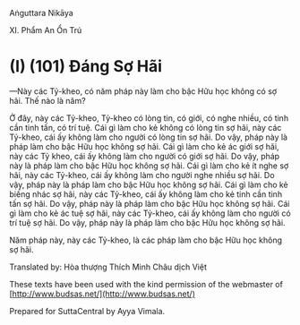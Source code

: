  

Aṅguttara Nikāya

XI. Phẩm An Ổn Trú

# (I) (101) Ðáng Sợ Hãi

—Này các Tỷ-kheo, có năm pháp này làm cho bậc Hữu học không có sợ hãi. Thế nào là năm?

Ở đây, này các Tỷ-kheo, Tỷ-kheo có lòng tin, có giới, có nghe nhiều, có tinh cần tinh tấn, có trí tuệ. Cái gì làm cho kẻ không có lòng tin sợ hãi, này các Tỷ-kheo, cái ấy không làm cho người có lòng tin sợ hãi. Do vậy, pháp này là pháp làm cho bậc Hữu học không sợ hãi. Cái gì làm cho kẻ ác giới sợ hãi, này các Tỷ kheo, cái ấy không làm cho người có giới sợ hãi. Do vậy, pháp này là pháp làm cho bậc Hữu học không sợ hãi. Cái gì làm cho kẻ ít nghe sợ hãi, này các Tỷ-kheo, cái ấy không làm cho người nghe nhiều sợ hãi. Do vậy, pháp này là pháp làm cho bậc Hữu học không sợ hãi. Cái gì làm cho kẻ biếng nhác sợ hãi, này các Tỷ-kheo, cái ấy không làm cho kẻ tinh cần tinh tấn sợ hãi. Do vậy, pháp này là pháp làm cho bậc Hữu học không sợ hãi. Cái gì làm cho kẻ ác tuệ sợ hãi, này các Tỷ-kheo, cái ấy không làm cho người có trí tuệ sợ hãi. Do vậy, pháp này là pháp làm cho bậc Hữu học không sợ hãi.

Năm pháp này, này các Tỷ-kheo, là các pháp làm cho bậc Hữu học không sợ hãi.

Translated by: Hòa thượng Thích Minh Châu dịch Việt

These texts have been used with the kind permission of the webmaster of [http://www.budsas.net/](http://www.budsas.net/)

Prepared for SuttaCentral by Ayya Vimala.